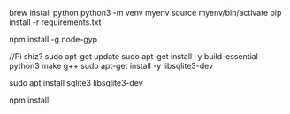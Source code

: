 
brew install python
python3 -m venv myenv
source myenv/bin/activate
pip install -r requirements.txt

npm install -g node-gyp

//Pi shiz?
sudo apt-get update
sudo apt-get install -y build-essential python3 make g++
sudo apt-get install -y libsqlite3-dev

sudo apt install sqlite3 libsqlite3-dev


npm install